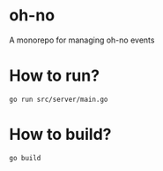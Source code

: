 # oh-no

A monorepo for managing oh-no events

# How to run?

```shell
go run src/server/main.go
```

# How to build?

```shell
go build
```
